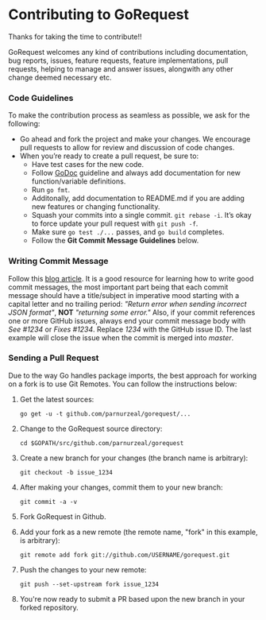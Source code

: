 # Contributing to GoRequest

Thanks for taking the time to contribute!!

GoRequest welcomes any kind of contributions including documentation, bug reports,
issues, feature requests, feature implementations, pull requests, helping to manage and answer issues, alongwith any other change deemed necessary etc.

### Code Guidelines

To make the contribution process as seamless as possible, we ask for the following:

* Go ahead and fork the project and make your changes.  We encourage pull requests to allow for review and discussion of code changes.
* When you’re ready to create a pull request, be sure to:
    * Have test cases for the new code.
    * Follow [GoDoc](https://blog.golang.org/godoc-documenting-go-code) guideline and always add documentation for new function/variable definitions.
    * Run `go fmt`.
    * Additonally, add documentation to README.md if you are adding new features or changing functionality.
    * Squash your commits into a single commit. `git rebase -i`. It’s okay to force update your pull request with `git push -f`.
    * Make sure `go test ./...` passes, and `go build` completes.
    * Follow the **Git Commit Message Guidelines** below.

### Writing Commit Message

Follow this [blog article](http://chris.beams.io/posts/git-commit/). It is a good resource for learning how to write good commit messages,
the most important part being that each commit message should have a title/subject in imperative mood starting with a capital letter and no trailing period:
*"Return error when sending incorrect JSON format"*, **NOT** *"returning some error."*
Also, if your commit references one or more GitHub issues, always end your commit message body with *See #1234* or *Fixes #1234*.
Replace *1234* with the GitHub issue ID. The last example will close the issue when the commit is merged into *master*.

### Sending a Pull Request

Due to the way Go handles package imports, the best approach for working on a
fork is to use Git Remotes.  You can follow the instructions below:

1. Get the latest sources:

    ```
    go get -u -t github.com/parnurzeal/gorequest/...
    ```

1. Change to the GoRequest source directory:

    ```
    cd $GOPATH/src/github.com/parnurzeal/gorequest
    ```

1. Create a new branch for your changes (the branch name is arbitrary):

    ```
    git checkout -b issue_1234
    ```

1. After making your changes, commit them to your new branch:

    ```
    git commit -a -v
    ```

1. Fork GoRequest in Github.

1. Add your fork as a new remote (the remote name, "fork" in this example, is arbitrary):

    ```
    git remote add fork git://github.com/USERNAME/gorequest.git
    ```

1. Push the changes to your new remote:

    ```
    git push --set-upstream fork issue_1234
    ```

1. You're now ready to submit a PR based upon the new branch in your forked repository.
